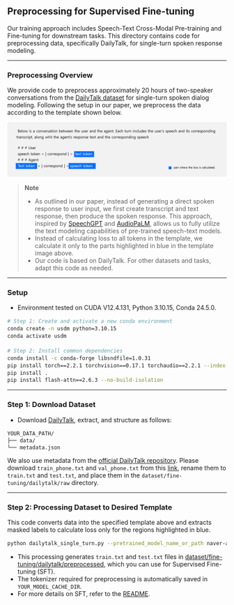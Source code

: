 ## Preprocessing for Supervised Fine-tuning

Our training approach includes Speech-Text Cross-Modal Pre-training and Fine-tuning for downstream tasks. This directory contains code for preprocessing data, specifically DailyTalk, for single-turn spoken response modeling.

---

### Preprocessing Overview

We provide code to preprocess approximately 20 hours of two-speaker conversations from the [DailyTalk dataset](https://arxiv.org/pdf/2207.01063) for single-turn spoken dialog modeling. Following the setup in our paper, we preprocess the data according to the template shown below.

![Template](../../figures/template.png)

> **Note**
> - As outlined in our paper, instead of generating a direct spoken response to user input, we first create transcript and text response, then produce the spoken response. This approach, inspired by [SpeechGPT](https://arxiv.org/abs/2305.11000) and [AudioPaLM](https://arxiv.org/abs/2306.12925), allows us to fully utilize the text modeling capabilities of pre-trained speech-text models.
> - Instead of calculating loss to all tokens in the template, we calculate it only to the parts highlighted in blue in the template image above.
> - Our code is based on DailyTalk. For other datasets and tasks, adapt this code as needed.

---

### Setup

- Environment tested on CUDA V12.4.131, Python 3.10.15, Conda 24.5.0.
```bash
# Step 1: Create and activate a new conda environment
conda create -n usdm python=3.10.15
conda activate usdm

# Step 2: Install common dependencies
conda install -c conda-forge libsndfile=1.0.31
pip install torch==2.2.1 torchvision==0.17.1 torchaudio==2.2.1 --index-url https://download.pytorch.org/whl/cu121
pip install .
pip install flash-attn==2.6.3 --no-build-isolation
```

---

### Step 1: Download Dataset

- Download [DailyTalk](https://github.com/keonlee9420/DailyTalk?tab=readme-ov-file), extract, and structure as follows:
```plaintext
YOUR_DATA_PATH/
├── data/
└── metadata.json
```

We also use metadata from the [official DailyTalk repository](https://github.com/keonlee9420/DailyTalk). Please download `train_phone.txt` and `val_phone.txt` from this [link](https://github.com/keonlee9420/DailyTalk/tree/main/preprocessed_data/DailyTalk), rename them to `train.txt` and `test.txt`, and place them in the `dataset/fine-tuning/dailytalk/raw` directory.

---

### Step 2: Processing Dataset to Desired Template

This code converts data into the specified template above and extracts masked labels to calculate loss only for the regions highlighted in blue.

```bash
python dailytalk_single_turn.py --pretrained_model_name_or_path naver-ai/USTM --model_cache_dir YOUR_MODEL_CACHE_DIR --data_dir YOUR_DATA_PATH/data
```

- This processing generates `train.txt` and `test.txt` files in [dataset/fine-tuning/dailytalk/preprocessed](../../dataset/fine-tuning/dailytalk/preprocessed), which you can use for Supervised Fine-tuning (SFT).
- The tokenizer required for preprocessing is automatically saved in `YOUR_MODEL_CACHE_DIR`.
- For more details on SFT, refer to the [README](../../src/README.md).
